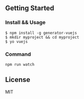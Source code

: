 ## Getting Started

### Install && Usage
```
$ npm install -g generator-vuejs
$ mkdir myproject && cd myproject
$ yo vuejs
```

### Command
`npm run watch`  
## License

MIT
